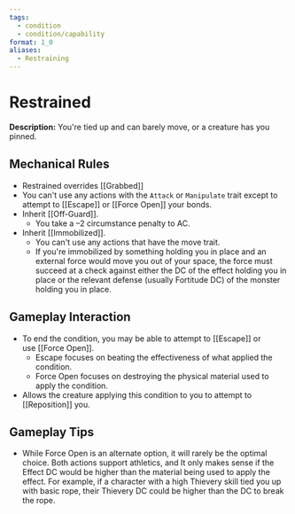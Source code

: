 ```yaml
---
tags:
  - condition
  - condition/capability
format: 1_0
aliases:
  - Restraining
---
```

# Restrained

**Description:** You're tied up and can barely move, or a creature has you pinned.

## Mechanical Rules

- Restrained overrides [[Grabbed]]  
- You can't use any actions with the `Attack` or `Manipulate` trait except to attempt to [[Escape]] or [[Force Open]] your bonds.  
- Inherit [[Off-Guard]].
	- You take a –2 circumstance penalty to AC.  
- Inherit [[Immobilized]].
	- You can't use any actions that have the move trait.
	- If you're immobilized by something holding you in place and an external force would move you out of your space, the force must succeed at a check against either the DC of the effect holding you in place or the relevant defense (usually Fortitude DC) of the monster holding you in place.

## Gameplay Interaction

- To end the condition, you may be able to attempt to [[Escape]] or use [[Force Open]].
	- Escape focuses on beating the effectiveness of what applied the condition.
	- Force Open focuses on destroying the physical material used to apply the condition.
- Allows the creature applying this condition to you to attempt to [[Reposition]] you.

## Gameplay Tips

- While Force Open is an alternate option, it will rarely be the optimal choice. Both actions support athletics, and It only makes sense if the Effect DC would be higher than the material being used to apply the effect. For example, if a character with a high Thievery skill tied you up with basic rope, their Thievery DC could be higher than the DC to break the rope.